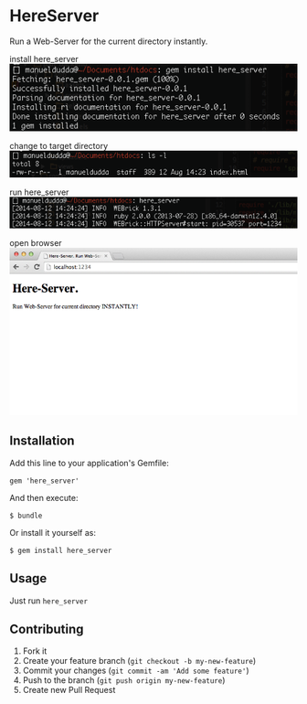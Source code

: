 # HereServer

Run a Web-Server for the current directory instantly.

install here_server
![alt install here_server](/resources/bash1.png)

change to target directory
![alt change to target directory](/resources/bash2.png)

run here_server
![alt run here_server](/resources/bash3.png)

open browser
![alt open browser](/resources/browser.png)

## Installation

Add this line to your application's Gemfile:

    gem 'here_server'

And then execute:

    $ bundle

Or install it yourself as:

    $ gem install here_server

## Usage

Just run `here_server`

## Contributing

1. Fork it
2. Create your feature branch (`git checkout -b my-new-feature`)
3. Commit your changes (`git commit -am 'Add some feature'`)
4. Push to the branch (`git push origin my-new-feature`)
5. Create new Pull Request
